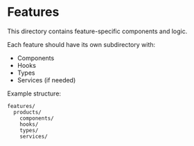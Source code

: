 # Features

This directory contains feature-specific components and logic.

Each feature should have its own subdirectory with:

- Components
- Hooks
- Types
- Services (if needed)

Example structure:

```
features/
  products/
    components/
    hooks/
    types/
    services/
```
